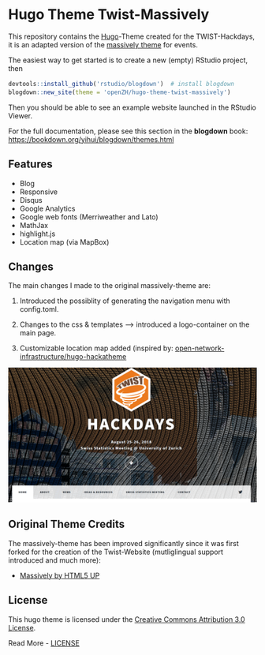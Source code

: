 # Hugo Theme Twist-Massively

This repository contains the [Hugo](https://gohugo.io/)-Theme created for the TWIST-Hackdays, it is an adapted version of the [massively theme](https://github.com/curttimson/hugo-theme-massively) for events.

The easiest way to get started is to create a new (empty) RStudio project, then

```r
devtools::install_github('rstudio/blogdown')  # install blogdown
blogdown::new_site(theme = 'openZH/hugo-theme-twist-massively')
```

Then you should be able to see an example website launched in the RStudio Viewer.

For the full documentation, please see this section in the **blogdown** book: https://bookdown.org/yihui/blogdown/themes.html

## Features

- Blog
- Responsive
- Disqus
- Google Analytics
- Google web fonts (Merriweather and Lato)
- MathJax
- highlight.js
- Location map (via MapBox)

## Changes

The main changes I made to the original massively-theme are:

1. Introduced the possiblity of generating the navigation menu with config.toml. 

2. Changes to the css & templates --> introduced a logo-container on the main page. 

3. Customizable location map added (inspired by: [open-network-infrastructure/hugo-hackatheme](https://github.com/open-network-infrastructure/hugo-hackatheme)


![](images/screenshot.PNG)

## Original Theme Credits

The massively-theme has been improved significantly since it was first forked for the creation of the Twist-Website (mutliglingual support introduced and much more):

 - [Massively by HTML5 UP](https://html5up.net/massively)

 ## License

This hugo theme is licensed under the [Creative Commons Attribution 3.0 License](https://creativecommons.org/licenses/by/3.0/). 

Read More - [LICENSE](LICENSE)
